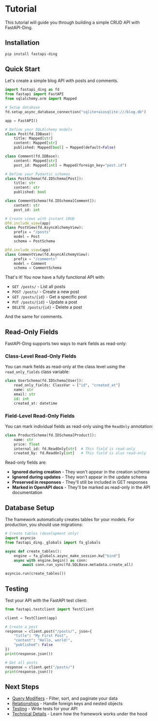 # Tutorial

This tutorial will guide you through building a simple CRUD API with FastAPI-Ding.

## Installation

```bash
pip install fastapi-ding
```

## Quick Start

Let's create a simple blog API with posts and comments.

```python
import fastapi_ding as fd
from fastapi import FastAPI
from sqlalchemy.orm import Mapped

# Setup database
fd.setup_async_database_connection("sqlite+aiosqlite:///blog.db")

app = FastAPI()

# Define your SQLAlchemy models
class Post(fd.IDBase):
    title: Mapped[str]
    content: Mapped[str]
    published: Mapped[bool] = Mapped(default=False)

class Comment(fd.IDBase):
    content: Mapped[str]
    post_id: Mapped[int] = Mapped(foreign_key="post.id")

# Define your Pydantic schemas
class PostSchema(fd.IDSchema[Post]):
    title: str
    content: str
    published: bool

class CommentSchema(fd.IDSchema[Comment]):
    content: str
    post_id: int

# Create views with instant CRUD
@fd.include_view(app)
class PostView(fd.AsyncAlchemyView):
    prefix = "/posts"
    model = Post
    schema = PostSchema

@fd.include_view(app)
class CommentView(fd.AsyncAlchemyView):
    prefix = "/comments"
    model = Comment
    schema = CommentSchema
```

That's it! You now have a fully functional API with:

- `GET /posts/` - List all posts
- `POST /posts/` - Create a new post
- `GET /posts/{id}` - Get a specific post
- `PUT /posts/{id}` - Update a post
- `DELETE /posts/{id}` - Delete a post

And the same for comments.

## Read-Only Fields

FastAPI-Ding supports two ways to mark fields as read-only:

### Class-Level Read-Only Fields

You can mark fields as read-only at the class level using the `read_only_fields` class variable:

```python
class UserSchema(fd.IDSchema[User]):
    read_only_fields: ClassVar = ["id", "created_at"]
    name: str
    email: str
    id: int
    created_at: datetime
```

### Field-Level Read-Only Fields

You can mark individual fields as read-only using the `ReadOnly` annotation:

```python
class ProductSchema(fd.IDSchema[Product]):
    name: str
    price: float
    internal_id: fd.ReadOnly[str]  # This field is read-only
    created_by: fd.ReadOnly[int]   # This field is also read-only
```

Read-only fields are:
- **Ignored during creation** - They won't appear in the creation schema
- **Ignored during updates** - They won't appear in the update schema  
- **Preserved in responses** - They'll still be included in GET responses
- **Marked in OpenAPI docs** - They'll be marked as read-only in the API documentation

## Database Setup

The framework automatically creates tables for your models. For production, you should use migrations:

```python
# Create tables (development only)
import asyncio
from fastapi_ding._globals import fa_globals

async def create_tables():
    engine = fa_globals.async_make_session.kw["bind"]
    async with engine.begin() as conn:
        await conn.run_sync(fd.SQLBase.metadata.create_all)

asyncio.run(create_tables())
```

## Testing

Test your API with the FastAPI test client:

```python
from fastapi.testclient import TestClient

client = TestClient(app)

# Create a post
response = client.post("/posts/", json={
    "title": "My First Post",
    "content": "Hello, world!",
    "published": False
})
print(response.json())

# Get all posts
response = client.get("/posts/")
print(response.json())
```

## Next Steps

- [Query Modifiers](query_modifiers.md) - Filter, sort, and paginate your data
- [Relationships](relationships.md) - Handle foreign keys and nested objects
- [Testing](testing.md) - Write tests for your API
- [Technical Details](technical_details.md) - Learn how the framework works under the hood



